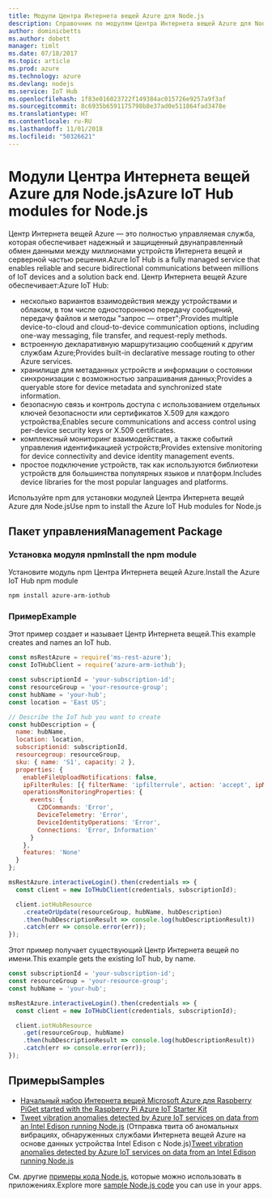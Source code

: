 ```yaml
---
title: Модули Центра Интернета вещей Azure для Node.js
description: Справочник по модулям Центра Интернета вещей Azure для Node.js
author: dominicbetts
ms.author: dobett
manager: timlt
ms.date: 07/18/2017
ms.topic: article
ms.prod: azure
ms.technology: azure
ms.devlang: nodejs
ms.service: IoT Hub
ms.openlocfilehash: 1f83e016023722f149384ac015726e9257a9f3af
ms.sourcegitcommit: 8c6935b6591175798b8e37ad0e511864fad3478e
ms.translationtype: HT
ms.contentlocale: ru-RU
ms.lasthandoff: 11/01/2018
ms.locfileid: "50326621"
---
```

# <a name="azure-iot-hub-modules-for-nodejs"></a><span data-ttu-id="a04bd-103">Модули Центра Интернета вещей Azure для Node.js</span><span class="sxs-lookup"><span data-stu-id="a04bd-103">Azure IoT Hub modules for Node.js</span></span>

<span data-ttu-id="a04bd-104">Центр Интернета вещей Azure — это полностью управляемая служба, которая обеспечивает надежный и защищенный двунаправленный обмен данными между миллионами устройств Интернета вещей и серверной частью решения.</span><span class="sxs-lookup"><span data-stu-id="a04bd-104">Azure IoT Hub is a fully managed service that enables reliable and secure bidirectional communications between millions of IoT devices and a solution back end.</span></span> <span data-ttu-id="a04bd-105">Центр Интернета вещей Azure обеспечивает:</span><span class="sxs-lookup"><span data-stu-id="a04bd-105">Azure IoT Hub:</span></span>
- <span data-ttu-id="a04bd-106">несколько вариантов взаимодействия между устройствами и облаком, в том числе одностороннюю передачу сообщений, передачу файлов и методы "запрос — ответ";</span><span class="sxs-lookup"><span data-stu-id="a04bd-106">Provides multiple device-to-cloud and cloud-to-device communication options, including one-way messaging, file transfer, and request-reply methods.</span></span>
- <span data-ttu-id="a04bd-107">встроенную декларативную маршрутизацию сообщений к другим службам Azure;</span><span class="sxs-lookup"><span data-stu-id="a04bd-107">Provides built-in declarative message routing to other Azure services.</span></span>
- <span data-ttu-id="a04bd-108">хранилище для метаданных устройств и информации о состоянии синхронизации с возможностью запрашивания данных;</span><span class="sxs-lookup"><span data-stu-id="a04bd-108">Provides a queryable store for device metadata and synchronized state information.</span></span>
- <span data-ttu-id="a04bd-109">безопасную связь и контроль доступа с использованием отдельных ключей безопасности или сертификатов X.509 для каждого устройства;</span><span class="sxs-lookup"><span data-stu-id="a04bd-109">Enables secure communications and access control using per-device security keys or X.509 certificates.</span></span>
- <span data-ttu-id="a04bd-110">комплексный мониторинг взаимодействия, а также событий управления идентификацией устройств;</span><span class="sxs-lookup"><span data-stu-id="a04bd-110">Provides extensive monitoring for device connectivity and device identity management events.</span></span>
- <span data-ttu-id="a04bd-111">простое подключение устройств, так как используются библиотеки устройств для большинства популярных языков и платформ.</span><span class="sxs-lookup"><span data-stu-id="a04bd-111">Includes device libraries for the most popular languages and platforms.</span></span>

<span data-ttu-id="a04bd-112">Используйте npm для установки модулей Центра Интернета вещей Azure для Node.js</span><span class="sxs-lookup"><span data-stu-id="a04bd-112">Use npm to install the Azure IoT Hub modules for Node.js</span></span>

## <a name="management-package"></a><span data-ttu-id="a04bd-113">Пакет управления</span><span class="sxs-lookup"><span data-stu-id="a04bd-113">Management Package</span></span>

### <a name="install-the-npm-module"></a><span data-ttu-id="a04bd-114">Установка модуля npm</span><span class="sxs-lookup"><span data-stu-id="a04bd-114">Install the npm module</span></span>

<span data-ttu-id="a04bd-115">Установите модуль npm Центра Интернета вещей Azure.</span><span class="sxs-lookup"><span data-stu-id="a04bd-115">Install the Azure IoT Hub npm module</span></span>

```bash
npm install azure-arm-iothub
```

### <a name="example"></a><span data-ttu-id="a04bd-116">Пример</span><span class="sxs-lookup"><span data-stu-id="a04bd-116">Example</span></span>

<span data-ttu-id="a04bd-117">Этот пример создает и называет Центр Интернета вещей.</span><span class="sxs-lookup"><span data-stu-id="a04bd-117">This example creates and names an IoT hub.</span></span>

```javascript
const msRestAzure = require('ms-rest-azure');
const IoTHubClient = require('azure-arm-iothub');

const subscriptionId = 'your-subscription-id';
const resourceGroup = 'your-resource-group';
const hubName = 'your-hub';
const location = 'East US';

// Describe the IoT hub you want to create
const hubDescription = {
  name: hubName,
  location: location,
  subscriptionid: subscriptionId,
  resourcegroup: resourceGroup,
  sku: { name: 'S1', capacity: 2 },
  properties: {
    enableFileUploadNotifications: false,
    ipFilterRules: [{ filterName: 'ipfilterrule', action: 'accept', ipMask: '0.0.0.0/0' }],
    operationsMonitoringProperties: {
      events: {
        C2DCommands: 'Error',
        DeviceTelemetry: 'Error',
        DeviceIdentityOperations: 'Error',
        Connections: 'Error, Information'
      }
    },
    features: 'None'
  }
};

msRestAzure.interactiveLogin().then(credentials => {
  const client = new IoTHubClient(credentials, subscriptionId);

  client.iotHubResource
    .createOrUpdate(resourceGroup, hubName, hubDescription)
    .then(hubDescriptionResult => console.log(hubDescriptionResult))
    .catch(err => console.error(err));
});
```

<span data-ttu-id="a04bd-118">Этот пример получает существующий Центр Интернета вещей по имени.</span><span class="sxs-lookup"><span data-stu-id="a04bd-118">This example gets the existing IoT hub, by name.</span></span>

```javascript
const subscriptionId = 'your-subscription-id';
const resourceGroup = 'your-resource-group';
const hubName = 'your-hub';

msRestAzure.interactiveLogin().then(credentials => {
  const client = new IoTHubClient(credentials, subscriptionId);

  client.iotHubResource
    .get(resourceGroup, hubName)
    .then(hubDescriptionResult => console.log(hubDescriptionResult))
    .catch(err => console.error(err));
});
```

## <a name="samples"></a><span data-ttu-id="a04bd-119">Примеры</span><span class="sxs-lookup"><span data-stu-id="a04bd-119">Samples</span></span>

- [<span data-ttu-id="a04bd-120">Начальный набор Интернета вещей Microsoft Azure для Raspberry Pi</span><span class="sxs-lookup"><span data-stu-id="a04bd-120">Get started with the Raspberry Pi Azure IoT Starter Kit</span></span>](https://azure.microsoft.com/resources/samples/iot-remote-monitoring-node-raspberrypi-getstartedkit/)
- <span data-ttu-id="a04bd-121">[Tweet vibration anomalies detected by Azure IoT services on data from an Intel Edison running Node.js](https://azure.microsoft.com/resources/samples/iot-hub-nodejs-intel-edison-vibration-anomaly-detection/) (Отправка твита об аномальных вибрациях, обнаруженных службами Интернета вещей Azure на основе данных устройства Intel Edison с Node.js)</span><span class="sxs-lookup"><span data-stu-id="a04bd-121">[Tweet vibration anomalies detected by Azure IoT services on data from an Intel Edison running Node.js](https://azure.microsoft.com/resources/samples/iot-hub-nodejs-intel-edison-vibration-anomaly-detection/)</span></span>

<span data-ttu-id="a04bd-122">См. другие [примеры кода Node.js](https://azure.microsoft.com/resources/samples/?platform=nodejs), которые можно использовать в приложениях.</span><span class="sxs-lookup"><span data-stu-id="a04bd-122">Explore more [sample Node.js code](https://azure.microsoft.com/resources/samples/?platform=nodejs) you can use in your apps.</span></span>
